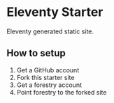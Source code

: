 # Eleventy Starter
Eleventy generated static site.

## How to setup

1. Get a GitHub account
1. Fork this starter site
1. Get a forestry account
1. Point forestry to the forked site

